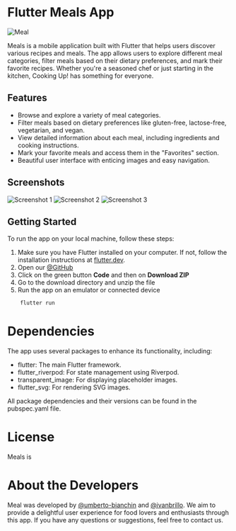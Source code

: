 # Flutter Meals App

![Meal](https://your-image-url.com)

Meals is a mobile application built with Flutter that helps users discover various recipes and meals. The app allows users to explore different meal categories, filter meals based on their dietary preferences, and mark their favorite recipes. Whether you're a seasoned chef or just starting in the kitchen, Cooking Up! has something for everyone.

## Features

- Browse and explore a variety of meal categories.
- Filter meals based on dietary preferences like gluten-free, lactose-free, vegetarian, and vegan.
- View detailed information about each meal, including ingredients and cooking instructions.
- Mark your favorite meals and access them in the "Favorites" section.
- Beautiful user interface with enticing images and easy navigation.

## Screenshots

![Screenshot 1](https://your-screenshot-url.com)
![Screenshot 2](https://your-screenshot-url.com)
![Screenshot 3](https://your-screenshot-url.com)

## Getting Started

To run the app on your local machine, follow these steps:

1. Make sure you have Flutter installed on your computer. If not, follow the installation instructions at [flutter.dev](https://flutter.dev/docs/get-started/install).
2.  Open our  [@GitHub](https://github.com/umberto-bianchin/meals_app)
3. Click on the green button **Code** and then on **Download ZIP**
4. Go to the download directory and unzip the file
5. Run the app on an emulator or connected device
```bash
    flutter run
```

# Dependencies
The app uses several packages to enhance its functionality, including:

- flutter: The main Flutter framework.
- flutter_riverpod: For state management using Riverpod.
- transparent_image: For displaying placeholder images.
- flutter_svg: For rendering SVG images.

All package dependencies and their versions can be found in the pubspec.yaml file.

# License
Meals is

# About the Developers
Meal was developed by [@umberto-bianchin](https://www.https/github.com/umberto-bianchin) and [@ivanbrillo](https://www.github.com/ivanbrillo). We aim to provide a delightful user experience for food lovers and enthusiasts through this app. If you have any questions or suggestions, feel free to contact us.